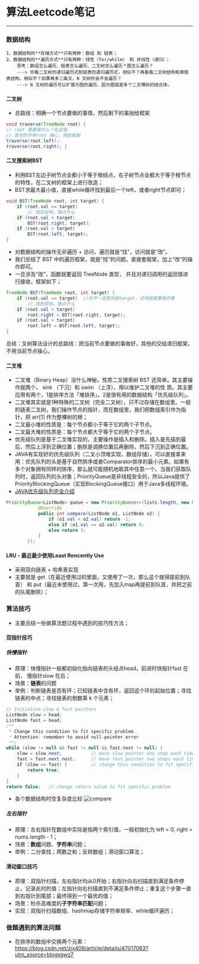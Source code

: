 # 算法Leetcode笔记
----------
### 数据结构
	1、数据结构的**存储方式**只有两种：数组 和 链表；
	2、数据结构的**遍历方式**只有两种：线性（for/while） 和 非线性（递归）；
		思考：数组怎么遍历、链表怎么遍历、二叉树怎么遍历？图怎么遍历？ 
		---> 你看二叉树的递归遍历式和链表的递归遍历式，相似不？再看看二叉树结构和单链表结构，相似不？如果再多二条叉，N 叉树你会不会遍历？
		---> N 叉树的遍历可以扩展为图的遍历，因为图就是多个二叉棵树的结合体。
	
#### 二叉树
* 总路线：明确一个节点要做的事情，然后剩下的事抛给框架
``` Java
void traverse(TreeNode root) { 
// root 需要做什么？在这做。 
// 其他的不用root 操心，抛给框架 
traverse(root.left);
traverse(root.right); }
```

#### 二叉搜索树BST
* 利用BST左边子树节点全都小于等于根结点，右子树节点全都大于等于根节点的特性，在二叉树的框架上进行改造；
* BST求最大最小值，直接while循环找到最后一个left，或者right节点即可；
```Java
void BST(TreeNode root, int target) { 
	if (root.val == target) 
		// 找到⽬标，做点什么 
	if (root.val < target) 
		BST(root.right, target); 
	if (root.val > target) 
		BST(root.left, target); 	
}
```
* 对数据结构的操作无非遍历 + 访问，遍历就是“找”，访问就是“改”。
* 我们总结了 BST 中的遍历框架，就是“找”的问题。直接套框架，加上“改”的操作即可。
* 一旦涉及“改”，函数就要返回 TreeNode 类型， 并且对递归调用的返回值进行接收，框架如下；
```java
TreeNode BST(TreeNode root, int target) { 
	if (root.val == target)  //也不一定是判断target，这块就是要做的事 
		// 找到⽬标，做点什么 
	if (root.val < target) 
		root.right = BST(root.right, target); 
	if (root.val > target) 
		root.left = BST(root.left, target); 	
}
```
总结：叉树算法设计的总路线：把当前节点要做的事做好，其他的交给递归框架，不用当前节点操心。

#### 二叉堆
* 二叉堆（Binary Heap）没什么神秘，性质二叉搜索树 BST 还简单。其主要操作就两个， sink （下沉）和 swim （上浮），用以维护二叉堆的性 质。其主要应用有两个，1是排序方法「堆排序」，2是很有用的数据结构「优先级队列」。
* 二叉堆其实就是1种特殊的二叉树（完全二叉树），只不过存储在数组里。一般的链表二叉树，我们操作节点的指针，而在数组里，我们把数组索引作为指针，把 arr[1] 作为整棵树的根；
* 二叉最小堆的性质是：每个节点都小于等于它的两个子节点。
* 二叉最大堆的性质是：每个节点都大于等于它的两个子节点。
* 优先级队列是基于二叉堆实现的，主要操作是插入和删除。插入是先插到最后，然后上浮到正确位置；删除是调换位置后再删除，然后下沉到正确位置。
* JAVA有实现好的优先级队列（二叉小顶堆实现、数组存储），可以直接拿来用：优先队列的头是基于自然排序或者Comparator排序的最小元素。如果有多个对象拥有同样的排序，那么就可能随机地取其中任意一个。当我们获取队列时，返回队列的头对象；PriorityQueue是非线程安全的，所以Java提供了PriorityBlockingQueue（实现BlockingQueue接口）用于Java多线程环境。
* [JAVA优先级队列完全介绍](https://www.cnblogs.com/Elliott-Su-Faith-change-our-life/p/7472265.html)
``` JAVA
PriorityQueue<ListNode> queue = new PriorityQueue<>(lists.length, new Comparator<ListNode>() {
            @Override
            public int compare(ListNode o1, ListNode o2) {
                if (o1.val < o2.val) return -1;
                else if (o1.val == o2.val) return 0;
                else return 1;
            }
        });
```


#### LRU - 最近最少使用Least Rencently Use
* 采用双向链表 + 哈希表实现
* 主要就是 get（在最近使用过的里面，又使用了一次，那么这个就得提前到队首）  和 put（最近未使用过，第一次用，先加入map再提前到队首，并把之前的队尾删除）；

### 算法技巧
* 主要总结一些做算法题过程中遇到的技巧性方法；

#### 双指针技巧
##### 快慢指针
* 原理：快慢指针一般都初始化指向链表的头结点head，前进时快指针fast 在前， 慢指针slow 在后；
* 场景：**链表**的问题
* 举例：判断链表是否有环；已知链表中含有环，返回这个环的起始位置；寻找链表的中点；寻找链表的倒数第 k 个元素；
``` Java
// Initialize slow & fast pointers
ListNode slow = head;
ListNode fast = head;
/**
 * Change this condition to fit specific problem.
 * Attention: remember to avoid null-pointer error
 **/
while (slow != null && fast != null && fast.next != null) {
    slow = slow.next;           // move slow pointer one step each time
    fast = fast.next.next;      // move fast pointer two steps each time
    if (slow == fast) {         // change this condition to fit specific problem
        return true;
    }
}
return false;   // change return value to fit specific problem
```
* 各个数据结构时空复杂度比较
![compare](https://aliyun-lc-upload.oss-cn-hangzhou.aliyuncs.com/aliyun-lc-upload/uploads/2018/04/29/screen-shot-2018-04-28-at-174531.png)
##### 左右指针  
* 原理：左右指针在数组中实际是指两个索引值，一般初始化为 left = 0, right = nums.length - 1；
* 场景：**数组**问题、**字符串**问题；
* 举例：二分查找；两数之和；反转数组；滑动窗口算法；


#### 滑动窗口技巧
* 原理：双指针扫描，左右指针均从0开始；右指针向右扫描直到满足条件停止，记录此时的值；左指针向右扫描直到不满足条件停止；重复这个步骤一直到右指针到尾部；最终得到一个最优的值；
* 场景：秒杀高难度的**子字符串匹配**问题；
* 实现：双指针扫描数组、hashmap存储字符串频率、while循环遍历；



### 做题遇到的算法问题
* 在排序的数组中交换两个元素： https://blog.csdn.net/zjx409/article/details/47017063?utm_source=blogxgwz7
